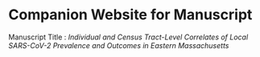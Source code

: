 # Companion Website for Manuscript 

Manuscript Title : *Individual and Census Tract-Level Correlates of Local SARS-CoV-2 Prevalence and Outcomes in Eastern Massachusetts*
